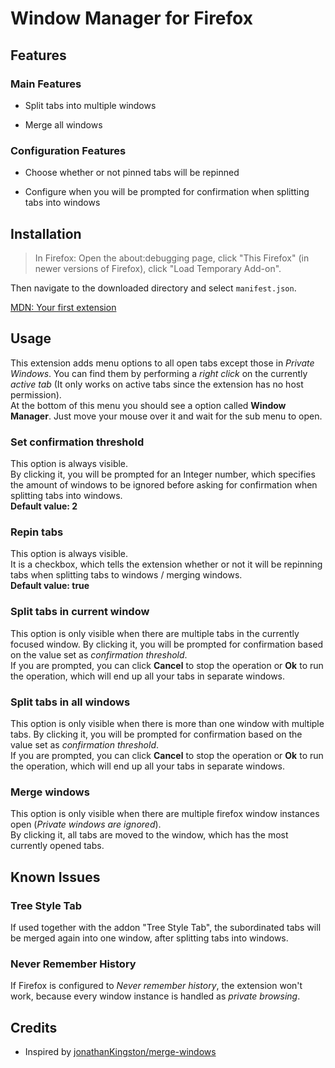 # Window Manager for Firefox

## Features

### Main Features

- Split tabs into multiple windows

- Merge all windows

### Configuration Features

- Choose whether or not pinned tabs will be repinned

- Configure when you will be prompted for confirmation when splitting tabs into windows

## Installation

> In Firefox: Open the about:debugging page, click "This Firefox" (in newer versions of Firefox), click "Load Temporary Add-on".

Then navigate to the downloaded directory and select `manifest.json`.

[MDN: Your first extension](https://developer.mozilla.org/en-US/docs/Mozilla/Add-ons/WebExtensions/Your_first_WebExtension)

## Usage

This extension adds menu options to all open tabs except those in *Private Windows*. You can find them by performing a *right click* on the currently *active tab* (It only works on active tabs since the extension has no host permission).  
At the bottom of this menu you should see a option called **Window Manager**. Just move your mouse over it and wait for the sub menu to open.

### Set confirmation threshold

This option is always visible.  
By clicking it, you will be prompted for an Integer number, which specifies the amount of windows to be ignored before asking for confirmation when splitting tabs into windows.  
**Default value: 2**

### Repin tabs

This option is always visible.  
It is a checkbox, which tells the extension whether or not it will be repinning tabs when splitting tabs to windows / merging windows.  
**Default value: true**

### Split tabs in current window

This option is only visible when there are multiple tabs in the currently focused window.
By clicking it, you will be prompted for confirmation based on the value set as *confirmation threshold*.  
If you are prompted, you can click **Cancel** to stop the operation or **Ok** to run the operation, which will end up all your tabs in separate windows.

### Split tabs in all windows

This option is only visible when there is more than one window with multiple tabs.
By clicking it, you will be prompted for confirmation based on the value set as *confirmation threshold*.  
If you are prompted, you can click **Cancel** to stop the operation or **Ok** to run the operation, which will end up all your tabs in separate windows.

### Merge windows

This option is only visible when there are multiple firefox window instances open (*Private windows are ignored*).  
By clicking it, all tabs are moved to the window, which has the most currently opened tabs.

## Known Issues

### Tree Style Tab

If used together with the addon "Tree Style Tab", the subordinated tabs will be merged again into one window, after splitting tabs into windows.

### Never Remember History

If Firefox is configured to *Never remember history*, the extension won't work, because every window instance is handled as *private browsing*.

## Credits

- Inspired by [jonathanKingston/merge-windows](https://github.com/jonathanKingston/merge-windows)
